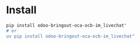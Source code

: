 # Install

```bash
pip install odoo-bringout-oca-ocb-im_livechat"
# or
uv pip install odoo-bringout-oca-ocb-im_livechat"
```
